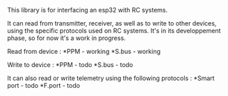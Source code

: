 This library is for interfacing an esp32 with RC systems.

It can read from transmitter, receiver, as well as to write to other devices, using the specific protocols used on RC systems.
It's in its developpement phase, so for now it's a work in progress.

Read from device :
*PPM	- working
*S.bus	- working

Write to device :
*PPM	- todo
*S.bus	- todo

It can also read or write telemetry using the following protocols :
*Smart port 	- todo
*F.port 		- todo